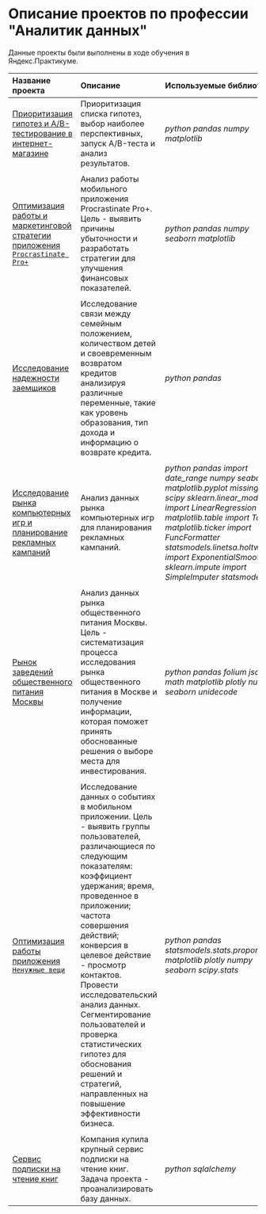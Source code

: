 # Описание проектов по профессии "Аналитик данных"

Данные проекты были выполнены в ходе обучения в Яндекс.Практикуме.

| Название проекта | Описание | Используемые библиотеки | 
| :---------------------- | :---------------------- | :---------------------- |
| [Приоритизация гипотез и A/B-тестирование в интернет-магазине](https://github.com/Miokova/project/tree/main/AB_test)| Приоритизация списка гипотез, выбор наиболее перспективных, запуск A/B-теста и анализ результатов.|*python*   *pandas*   *numpy*   *matplotlib*|
| | | |
| [Оптимизация работы и маркетинговой стратегии приложения `Procrastinate Pro+`](https://github.com/Miokova/project/tree/main/application_optimization)| Анализ работы мобильного приложения Procrastinate Pro+. Цель - выявить причины убыточности и разработать стратегии для улучшения финансовых показателей.|*python*    *pandas*    *numpy*    *seaborn*    *matplotlib*|
| | | |
| [Исследование надежности заемщиков](https://github.com/Miokova/project/tree/main/borrower_research)| Исследование связи между семейным положением, количеством детей и своевременным возвратом кредитов анализируя различные переменные, такие как уровень образования, тип дохода и информацию о возврате кредита.|*python*      *pandas*|
| | | |
| [Исследование рынка компьютерных игр и планирование рекламных кампаний](https://github.com/Miokova/project/tree/main/computer_games_market)|Анализ данных рынка компьютерных игр для планирования рекламных кампаний.|*python*  *pandas import date_range*  *numpy*  *seaborn*  *matplotlib.pyplot*  *missingno*  *scipy*  *sklearn.linear_model import LinearRegression*  *matplotlib.table import Table*  *matplotlib.ticker import FuncFormatter*  *statsmodels.linetsa.holtwinters import ExponentialSmoothing*  *sklearn.impute import SimpleImputer*  *statsmodels.api*|
| | | |
| [Рынок заведений общественного питания Москвы](https://github.com/Miokova/project/tree/main/catering_market)|Анализ данных рынка общественного питания Москвы. Цель - систематизация процесса исследования рынка общественного питания в Москве и получение информации, которая поможет принять обоснованные решения о выборе места для инвестирования.|*python*   *pandas*   *folium*   *json*   *math*   *matplotlib*   *plotly*   *numpy*   *seaborn*   *unidecode*|
| | | |
| [Оптимизация работы приложения `Ненужные вещи`](https://github.com/Miokova/project/blob/main/unnecessary_things/Unnecessary_things.ipynb)|Исследование данных о событиях в мобильном приложении. Цель - выявить группы пользователей, различающиеся по следующим показателям: коэффициент удержания; время, проведенное в приложении; частота совершения действий; конверсия в целевое действие - просмотр контактов. Провести исследовательский анализ данных. Сегментирование пользователей и проверка статистических гипотез для обоснования решений и стратегий, направленных на повышение эффективности бизнеса.|*python*    *pandas*    *statsmodels.stats.proportion*    *matplotlib*    *plotly*    *numpy*    *seaborn*    *scipy.stats*|
| | | |
| [Сервис подписки на чтение книг](https://github.com/Miokova/project/blob/main/SQL/SQL_%D0%BF%D1%80%D0%BE%D0%B5%D0%BA%D1%82.ipynb)|Компания купила крупный сервис подписки на чтение книг. Задача проекта - проанализировать базу данных.|*python*      *sqlalchemy* |
